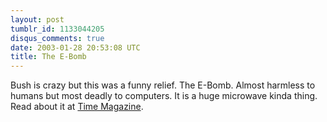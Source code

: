 ```yaml
---
layout: post
tumblr_id: 1133044205
disqus_comments: true
date: 2003-01-28 20:53:08 UTC
title: The E-Bomb
---
```


Bush is crazy but this was a funny relief. The E-Bomb. Almost harmless to humans but most deadly to computers. It is a huge microwave kinda thing. Read about it at <a href="http://www.time.com/time/covers/1101030127/nmicro.html" target="_blank">Time Magazine</a>.
